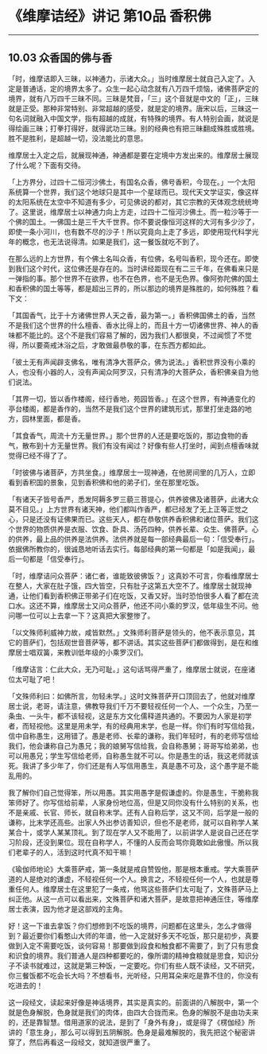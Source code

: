 # 《维摩诘经》讲记 第10品 香积佛

------

## 10.03 众香国的佛与香

「时，维摩诘即入三昧，以神通力，示诸大众。」当时维摩居士就自己入定了。入定是普通话，定的境界太多了。众生一起心动念就有八万四千烦恼，诸佛菩萨定的境界，就有八万四千三昧不同。三昧是梵音，「三」这个音就是中文的「正」，三昧就是正受。那种非常特别、非常超越的感受，就是定的境界。唐宋以后，三昧这一句名词就融入中国文学，指有超越的成就，有特殊的境界。有人特别会画，就说是得绘画三昧；打拳打得好，就得武功三昧。别的经典也有把三昧翻成殊胜或胜境。胜不是胜利，是超越一切，没法能比的意思。

维摩居士入定之后，就展现神通，神通都是要在定境中方发出来的。维摩居士展现了什么呢？下面有交待。

「上方界分，过四十二恒河沙佛土，有国名众香，佛号香积，今现在。」一个太阳系统算一个世界，我们这个地球只是其中一个星球而已。现代天文学证实，像这样的太阳系统在太空中不知道有多少，可见佛说的都对，其它宗教的天体观念统统垮了。这里说，维摩居士以神通力向上方走，过四十二恒河沙佛土。而一粒沙等于一个佛的国土。一佛国土是三千大千世界。你不要说像恒河这样的大河有多少沙了，即使一条小河川，也有数不尽的沙子！所以究竟向上走了多远，即使用现代科学光年的概念，也无法说得清。如果是我们，这一餐饭就吃不到了。

在那么远的上方世界，有个佛土名叫众香，有位佛，名号叫香积，现今还在。即使到我们这个时代，这位佛还是存在的。当时讲经距现在有二三千年，在佛看来只是一弹指的事。那个世界不在欲界，也不在色界，也不是无色界。像阿弥陀佛的国土和香积佛的国土等等，都是超出三界的，所以那边的境界是殊胜的，如何殊胜？看下文：

「其国香气，比于十方诸佛世界人天之香，最为第一。」香积佛国佛土的香，当然不是我们这个世界的什么檀香、香水比得上的，而且十方一切诸佛世界、神人的香味都不能比的。这个不是我们容易了解的，因为我们人都很臭，不过闻惯了不觉得，所以要斋戒沐浴之后，才敢做最恭敬的事，在东西方都如此。

「彼土无有声闻辟支佛名，唯有清净大菩萨众，佛为说法。」香积世界没有小乘的人，也没有小器的人，没有声闻众阿罗汉，只有清净的大菩萨众，香积佛亲自为他们说法。

「其界一切，皆以香作楼阁，经行香地，苑园皆香。」在这个世界，有神通变化的亭台楼阁，都是香作的，当然不是我们这个世界的建筑形式，那里打坐走路的地方，园林里面，都是香。

「其食香气，周流十方无量世界。」那个世界的人还是要吃饭的，那边食物的香气，散布到十方无量世界。我们有没有闻过？好像有些人打坐时，闻到点檀香味就觉得已经不得了了。

「时彼佛与诸菩萨，方共坐食。」维摩居士一现神通，在他房间里的几万人，立即看到香积国的景象，见到香积佛和他的弟子们，坐在那里吃饭。

「有诸天子皆号香严，悉发阿耨多罗三藐三菩提心，供养彼佛及诸菩萨，此诸大众莫不目见。」上方世界有诸天神，他们都叫作香严，都已经发了无上正等正觉之心，只是还没有证佛果而已。这些天人，都在恭敬供养香积佛和诸位菩萨。我们这个世界的物质供养是衣服、饮食、卧具、汤药四种，供养长辈、众生、佛菩萨。心的供养，最上品的供养是法供养。法供养就是每一部经典最后一句：「信受奉行」。依据佛所教你的，很诚恳地听话去实行。每部经典的第一句都是「如是我闻」，最后一句都是「信受奉行」。

「时，维摩诘问众菩萨：诸仁者，谁能致彼佛饭？」这真妙不可言，你看维摩居士在整人，大家在肚子饿，四大皆空，只有肚子这第五大空不了。维摩居士就现神通，让他们看到香积佛正带弟子们在吃饭，又香又好。当时恐怕很多人看了都在流口水。这还不算，维摩居士又问众菩萨，他还不问小乘的罗汉，低年级生不问。他问哪一位可以上去拿一下？这真把大家整惨了。

「以文殊师利威神力故，咸皆默然。」文殊师利菩萨是领头的，他不表示意见，其它的菩萨们，包括观世音菩萨等，都不讲话。其实这些菩萨们都做得到，是在和维摩居士唱双簧，来教训低年级的小乘罗汉们。

「维摩诘言：仁此大众，无乃可耻。」这句话骂得严重了，维摩居士就说，在座诸位太可耻了吧！

「文殊师利曰：如佛所言，勿轻未学。」这时文殊菩萨开口顶回去了，他就对维摩居士说，老哥，请注意，佛教导我们千万不要轻视任何一个人、一个众生，乃至一条虫、一头牛，都不该轻视，这是东方文化儒释道共通的。不要因为人家是初学者，而轻视他。这里是用未学，有的经典用末学，也是一样。你们有时写信给我，信中自称愚生，这用错了。愚是老师、长辈的谦称，我们年轻时，有的老师写信给我们，他会谦称自己为愚兄；我的娘舅写信给我，会自称愚舅；哥哥写给弟弟，也可以用愚兄；学生写信给老师，自称愚生就不可以。你是愚生的话，我这老师就该死。我讲了多少年了，你们还是有人写信用愚生，真是愚不可及，这个愚字是不能乱用的。

我了解你们自己觉得笨，所以用愚。其实用愚字是假谦虚的。你是愚生，干脆称我笨师好了。你写信给前辈，人家身份地位高，但是又同你没有什么特别的关系，也不是亲戚、长官、师长，就自称末学。还有人自称后学，这又不同，后学是一般的谦称，比末学还高些。出家人外出参访善知识，但也不是老师，就可以自称学人某某合十，或学人某某顶礼。到了现在学人又不能用了，以前讲学人是说自己还在学习阶段，还没到果位。现在自称学人，不懂的人反而会骂你竟敢如此傲慢。所以我们老辈子的人，活到这时代真不知干嘛！

《瑜伽师地论》大乘菩萨戒，第一条就是戒自赞毁他，那是根本重戒。学大乘菩萨道的人是绝对的谦虚，不轻视任何一个人。换言之，不轻视任何一个人，也就是尊重任何人。维摩居士在这里犯了一条戒，他骂这些菩萨们太可耻了，文殊菩萨马上纠正他。从这一点可以看出来，文殊菩萨和诸大菩萨，是故意把神通压住，等维摩居士表演，因为他才是这部戏的主角。

好！这一下谁去拿饭？你们想修到不吃饭的境界，问题都在这里头，怎么才做得到？最近要你们看憨山大师的年谱，他一入定就好多天不吃饭，那只是初步，真要做到入定不需要吃饭，谈何容易！那要做到段食和触食都不需要了，到了只有思食和识食的境界。我们普通人是四种都要吃的，像所谓的精神食粮就是思食，知识分子不读书就难过，这就是第三种饭，一定要吃。你们有些人既不读经，又不研究，你三餐饭都不吃会长大吗？不想看书，光听经，只用耳朵来吃是靠不住的，你没有吃进去的！

这一段经文，读起来好像是神话境界，其实是真实的。前面讲的八解脱中，第一个就是色身解脱，色身就是我们的肉体，由四大合拢而来。色身的解脱不是由功夫来的，还是靠智慧。借用道家的说法，是到了「身外有身」，或是得了《楞伽经》所讲的「意生身」，那么可以得到五阴解脱。色身是最难解脱的，我先把这个秘密讲穿了，然后再看这一段经文，就知道很严重了。

